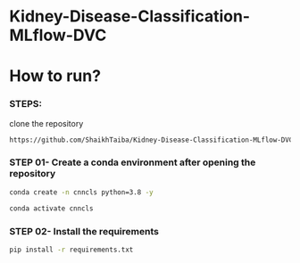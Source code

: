 # Kidney-Disease-Classification-MLflow-DVC



# How  to run?
### STEPS:

clone the repository

```bash
https://github.com/ShaikhTaiba/Kidney-Disease-Classification-MLflow-DVC
```
### STEP 01- Create a conda environment after opening the repository

```bash
conda create -n cnncls python=3.8 -y
```

```bash
conda activate cnncls
```


### STEP 02- Install the requirements
```bash
pip install -r requirements.txt
```

